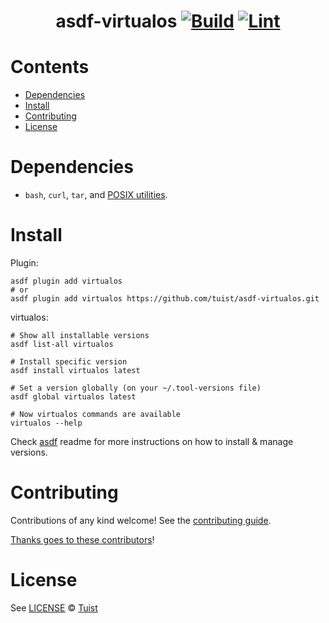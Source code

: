 <div align="center">

# asdf-virtualos [![Build](https://github.com/tuist/asdf-virtualos/actions/workflows/build.yml/badge.svg)](https://github.com/tuist/asdf-virtualos/actions/workflows/build.yml) [![Lint](https://github.com/tuist/asdf-virtualos/actions/workflows/lint.yml/badge.svg)](https://github.com/tuist/asdf-virtualos/actions/workflows/lint.yml)

</div>

# Contents

- [Dependencies](#dependencies)
- [Install](#install)
- [Contributing](#contributing)
- [License](#license)

# Dependencies

- `bash`, `curl`, `tar`, and [POSIX utilities](https://pubs.opengroup.org/onlinepubs/9699919799/idx/utilities.html).

# Install

Plugin:

```shell
asdf plugin add virtualos
# or
asdf plugin add virtualos https://github.com/tuist/asdf-virtualos.git
```

virtualos:

```shell
# Show all installable versions
asdf list-all virtualos

# Install specific version
asdf install virtualos latest

# Set a version globally (on your ~/.tool-versions file)
asdf global virtualos latest

# Now virtualos commands are available
virtualos --help
```

Check [asdf](https://github.com/asdf-vm/asdf) readme for more instructions on how to
install & manage versions.

# Contributing

Contributions of any kind welcome! See the [contributing guide](contributing.md).

[Thanks goes to these contributors](https://github.com/tuist/asdf-virtualos/graphs/contributors)!

# License

See [LICENSE](LICENSE) © [Tuist](https://github.com/tuist/)
